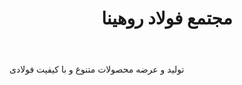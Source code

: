 ﻿---
layout: post
title: مجتمع فولاد روهینا
name_en: rouhinasteel
company_slug: rouhinasteel
logo: 
cover: 
company_count:
founded:
location: ""
total_review: 
total_interview: 
salary_avg: 
salary_min: 
salary_max: 
rate: 
view_count: 
industry: تولید و صنایع
city: تهران, تهران
size_en: S
size: 501-1000 نفر
site: https://rouhinasteel.com/
---

تولید و عرضه محصولات متنوع و با کیفیت فولادی


